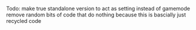 Todo:
make true standalone version to act as setting instead of gamemode
remove random bits of code that do nothing because this is bascially just recycled code
